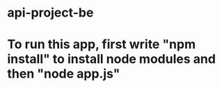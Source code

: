 # api-project-be
 
# To run this app, first write "npm install" to install node modules and then "node app.js"